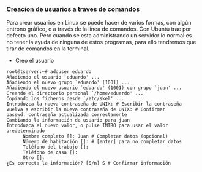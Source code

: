 ### Creacion de usuarios a traves de comandos 

Para crear usuarios en Linux se puede hacer de varios formas, con algún entrono gráfico, o a través de la linea de comandos. Con Ubuntu trae por defecto uno. Pero cuando se esta administrando un servidor lo normal es no tener la ayuda de ninguna de estos programas, para ello tendremos que tirar de comandos en la terminal.

- Creo el usuario
```
root@tserver:~# adduser eduardo
Añadiendo el usuario `eduardo' ...
Añadiendo el nuevo grupo `eduardo' (1001) ...
Añadiendo el nuevo usuario `eduardo' (1001) con grupo `juan' ...
Creando el directorio personal `/home/eduardo' ...
Copiando los ficheros desde `/etc/skel' ...
Introduzca la nueva contraseña de UNIX: # Escribir la contraseña
Vuelva a escribir la nueva contraseña de UNIX: # Confirmar
passwd: contraseña actualizada correctamente
Cambiando la información de usuario para juan
Introduzca el nuevo valor, o pulse INTRO para usar el valor predeterminado
      Nombre completo []: Juan # Completar datos (opcional)
      Número de habitación []: # [enter] para no completar datos
      Teléfono del trabajo []:
      Teléfono de casa []:
      Otro []:
¿Es correcta la información? [S/n] S # Confirmar información
```